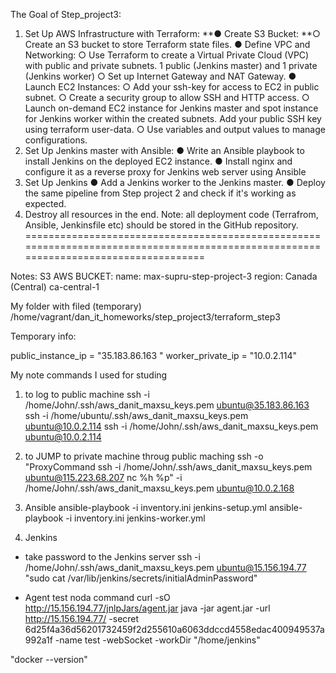 The Goal of Step_project3:

1. Set Up AWS Infrastructure with Terraform:
**●     Create S3 Bucket:
**○     Create an S3 bucket to store Terraform state files.
●     Define VPC and Networking:
○     Use Terraform to create a Virtual Private Cloud (VPC) with public and private subnets. 1 public (Jenkins master) and 1 private (Jenkins worker)
○     Set up Internet Gateway and NAT Gateway.
●     Launch EC2 Instances:
○     Add your ssh-key for access to EC2 in public subnet.
○     Create a security group to allow SSH and HTTP access.
○     Launch on-demand EC2 instance for Jenkins master and spot instance for Jenkins worker within the created subnets. Add your public SSH key using terraform user-data.
○     Use variables and output values to manage configurations.
2. Set Up Jenkins master with Ansible:
●     Write an Ansible playbook to install Jenkins on the deployed EC2 instance.
●     Install nginx and configure it as a reverse proxy for Jenkins web server using Ansible
3. Set Up Jenkins
●     Add a Jenkins worker to the Jenkins master.
●     Deploy the same pipeline from Step project 2 and check if it's working as expected.
4. Destroy all resources in the end.
Note: all deployment code (Terrafrom, Ansible, Jenkinsfile etc) should be stored in the GitHub repository.
=====================================================================================================================================

Notes:
S3 AWS BUCKET: 
name:   max-supru-step-project-3 
region: Canada (Central) ca-central-1

My folder with filed (temporary)
/home/vagrant/dan_it_homeworks/step_project3/terraform_step3

Temporary info:

public_instance_ip = "35.183.86.163 "
worker_private_ip = "10.0.2.114"


My note commands I used for studing
1. to log to public machine 
ssh -i /home/John/.ssh/aws_danit_maxsu_keys.pem ubuntu@35.183.86.163 
ssh -i /home/ubuntu/.ssh/aws_danit_maxsu_keys.pem ubuntu@10.0.2.114
ssh -i /home/John/.ssh/aws_danit_maxsu_keys.pem ubuntu@10.0.2.114 


2. to JUMP to private machine throug public maching
ssh -o "ProxyCommand ssh -i /home/John/.ssh/aws_danit_maxsu_keys.pem ubuntu@115.223.68.207 nc %h %p"     -i /home/John/.ssh/aws_danit_maxsu_keys.pem ubuntu@10.0.2.168

3. Ansible 
ansible-playbook -i inventory.ini jenkins-setup.yml
ansible-playbook -i inventory.ini jenkins-worker.yml

4. Jenkins
- take password to the Jenkins server
ssh -i /home/John/.ssh/aws_danit_maxsu_keys.pem ubuntu@15.156.194.77 \
"sudo cat /var/lib/jenkins/secrets/initialAdminPassword"

- Agent test noda command
curl -sO http://15.156.194.77/jnlpJars/agent.jar
java -jar agent.jar -url http://15.156.194.77/ -secret 6d25f4a36d56201732459f2d255610a6063ddccd4558edac400949537a992a1f -name test -webSocket -workDir "/home/jenkins"

"docker --version"

